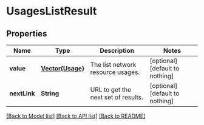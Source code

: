 # UsagesListResult


## Properties
Name | Type | Description | Notes
------------ | ------------- | ------------- | -------------
**value** | [**Vector{Usage}**](Usage.md) | The list network resource usages. | [optional] [default to nothing]
**nextLink** | **String** | URL to get the next set of results. | [optional] [default to nothing]


[[Back to Model list]](../README.md#models) [[Back to API list]](../README.md#api-endpoints) [[Back to README]](../README.md)


